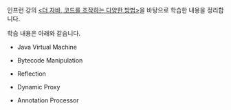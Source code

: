 인프런 강의 [<더 자바, 코드를 조작하는 다양한 방법>](https://www.inflearn.com/course/the-java-code-manipulation)을 바탕으로 학습한 내용을 정리합니다.



학습 내용은 아래와 같습니다.

- Java Virtual Machine

- Bytecode Manipulation
- Reflection
- Dynamic Proxy
- Annotation Processor

